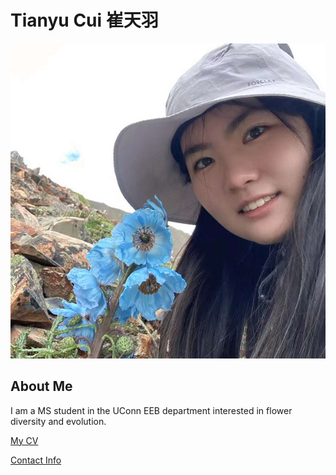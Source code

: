 # Tianyu Cui 崔天羽
![Image of Tianyu Cui](images/headshot.jpg "Tianyu with Meconopsis speciosa, Aug. 2024, Yunnan, China")

## About Me
I am a MS student in the UConn EEB department interested in flower diversity and evolution.

[My CV](PDFs/CV_TianyuCui_2023.pdf)

[Contact Info](contact-info.html) 
